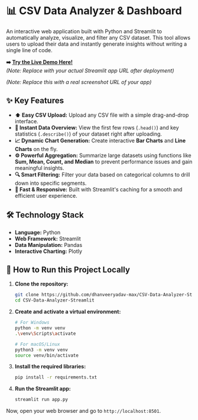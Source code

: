 # 📊 CSV Data Analyzer & Dashboard

An interactive web application built with Python and Streamlit to automatically analyze, visualize, and filter any CSV dataset. This tool allows users to upload their data and instantly generate insights without writing a single line of code.

**➡️ [Try the Live Demo Here!](https://csv-data-analyzer-app-fwqfcodf6bs3phmsj9s6bk.streamlit.app/)**  
*(Note: Replace with your actual Streamlit app URL after deployment)*


 
*(Note: Replace this with a real screenshot URL of your app)*


## ✨ Key Features

- **⬆️ Easy CSV Upload:** Upload any CSV file with a simple drag-and-drop interface.
- **👀 Instant Data Overview:** View the first few rows (`.head()`) and key statistics (`.describe()`) of your dataset right after uploading.
- **📈 Dynamic Chart Generation:** Create interactive **Bar Charts** and **Line Charts** on the fly.
- **⚙️ Powerful Aggregation:** Summarize large datasets using functions like **Sum, Mean, Count, and Median** to prevent performance issues and gain meaningful insights.
- **🔍 Smart Filtering:** Filter your data based on categorical columns to drill down into specific segments.
- **🚀 Fast & Responsive:** Built with Streamlit's caching for a smooth and efficient user experience.

## 🛠️ Technology Stack

- **Language:** Python
- **Web Framework:** Streamlit
- **Data Manipulation:** Pandas
- **Interactive Charting:** Plotly

## 🚀 How to Run this Project Locally

1.  **Clone the repository:**
    ```bash
    git clone https://github.com/dhanveeryadav-max/CSV-Data-Analyzer-Streamlit.git
    cd CSV-Data-Analyzer-Streamlit
    ```

2.  **Create and activate a virtual environment:**
    ```bash
    # For Windows
    python -m venv venv
    .\venv\Scripts\activate

    # For macOS/Linux
    python3 -m venv venv
    source venv/bin/activate
    ```

3.  **Install the required libraries:**
    ```bash
    pip install -r requirements.txt
    ```

4.  **Run the Streamlit app:**
    ```bash
    streamlit run app.py
    ```

Now, open your web browser and go to `http://localhost:8501`.
